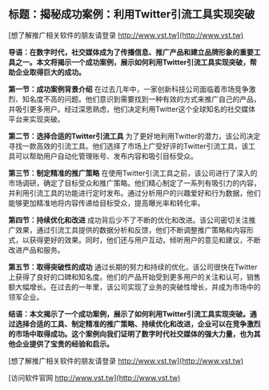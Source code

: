 ## **标题：揭秘成功案例：利用Twitter引流工具实现突破**

[想了解推广相关软件的朋友请登录 http://www.vst.tw](http://www.vst.tw)

**导语：在数字时代，社交媒体成为了传播信息、推广产品和建立品牌形象的重要工具之一。本文将揭示一个成功案例，展示如何利用Twitter引流工具实现突破，帮助企业取得巨大的成功。**

**第一节：成功案例背景介绍**
在过去几年中，一家创新科技公司面临着市场竞争激烈、知名度不高的问题。他们意识到需要找到一种有效的方式来推广自己的产品，并吸引更多用户。经过深思熟虑，他们决定利用Twitter这个全球知名的社交媒体平台来实现突破。

**第二节：选择合适的Twitter引流工具**
为了更好地利用Twitter的潜力，该公司决定寻找一款高效的引流工具。他们选择了市场上广受好评的Twitter引流工具，该工具可以帮助用户自动化管理账号、发布内容和吸引目标受众。

**第三节：制定精准的推广策略**
在使用Twitter引流工具之前，该公司进行了深入的市场调研，确定了目标受众和推广策略。他们精心制定了一系列有吸引力的内容，并利用引流工具的功能进行定时发布。通过分析用户的兴趣爱好和行为数据，他们能够更加精准地将内容传递给目标受众，提高曝光率和转化率。

**第四节：持续优化和改进**
成功背后少不了不断的优化和改进。该公司密切关注推广效果，通过引流工具提供的数据分析和反馈，他们不断调整推广策略和内容形式，以获得更好的效果。同时，他们还与用户互动，倾听用户的意见和建议，不断改进产品和服务。

**第五节：取得突破性的成功**
通过长期的努力和持续的优化，该公司很快在Twitter上获得了良好的口碑和知名度。他们的产品开始受到更多用户的关注和认可，销售额大幅增长。在过去的一年里，该公司实现了业务的突破性增长，并成为市场中的领军企业。

**结语：本文揭示了一个成功案例，展示了如何利用Twitter引流工具实现突破。通过选择合适的工具、制定精准的推广策略、持续优化和改进，企业可以在竞争激烈的市场中取得成功。这个案例向我们证明了数字时代社交媒体的强大力量，也为其他企业提供了宝贵的经验和启示。**

[想了解推广相关软件的朋友请登录 http://www.vst.tw](http://www.vst.tw)


[访问软件官网 http://www.vst.tw](http://www.vst.tw)
